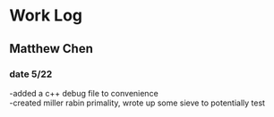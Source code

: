# Work Log

## Matthew Chen

### date 5/22

-added a c++ debug file to convenience  
-created miller rabin primality, wrote up some sieve to potentially test
